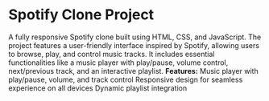 # Spotify Clone Project
A fully responsive Spotify clone built using HTML, CSS, and JavaScript. The project features a user-friendly interface inspired by Spotify, allowing users to browse, play, and control music tracks. It includes essential functionalities like a music player with play/pause, volume control, next/previous track, and an interactive playlist.
**Features:**
Music player with play/pause, volume, and track control
Responsive design for seamless experience on all devices
Dynamic playlist integration
